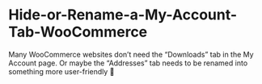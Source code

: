 # Hide-or-Rename-a-My-Account-Tab-WooCommerce
Many WooCommerce websites don’t need the “Downloads” tab in the My Account page. Or maybe the “Addresses” tab needs to be renamed into something more user-friendly 🙂
